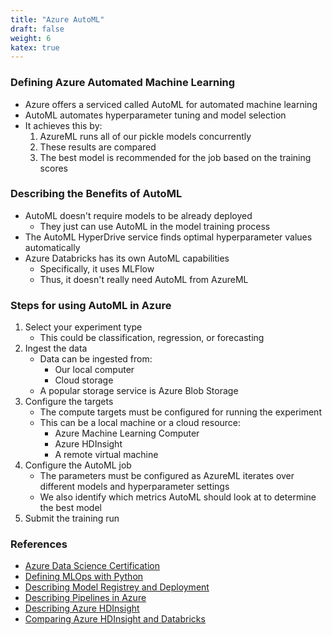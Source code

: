 ```yaml
---
title: "Azure AutoML"
draft: false
weight: 6
katex: true
---
```


### Defining Azure Automated Machine Learning
- Azure offers a serviced called AutoML for automated machine learning
- AutoML automates hyperparameter tuning and model selection
- It achieves this by:
    1. AzureML runs all of our pickle models concurrently
    2. These results are compared
    3. The best model is recommended for the job based on the training scores

### Describing the Benefits of AutoML
- AutoML doesn't require models to be already deployed
    - They just can use AutoML in the model training process
- The AutoML HyperDrive service finds optimal hyperparameter values automatically
- Azure Databricks has its own AutoML capabilities
    - Specifically, it uses MLFlow
    - Thus, it doesn't really need AutoML from AzureML

### Steps for using AutoML in Azure
1. Select your experiment type
    - This could be classification, regression, or forecasting
2. Ingest the data
    - Data can be ingested from:
        - Our local computer
        - Cloud storage
    - A popular storage service is Azure Blob Storage
3. Configure the targets
    - The compute targets must be configured for running the experiment
    - This can be a local machine or a cloud resource:
        - Azure Machine Learning Computer
        - Azure HDInsight
        - A remote virtual machine
4. Configure the AutoML job
    - The parameters must be configured as AzureML iterates over different models and hyperparameter settings
    - We also identify which metrics AutoML should look at to determine the best model
5. Submit the training run

### References
- [Azure Data Science Certification](https://docs.microsoft.com/en-us/learn/certifications/azure-data-scientist)
- [Defining MLOps with Python](https://github.com/Microsoft/MLOpsPython)
- [Describing Model Registrey and Deployment](https://github.com/Azure/MachineLearningNotebooks/blob/master/how-to-use-azureml/deployment/deploy-to-cloud/model-register-and-deploy.ipynb)
- [Describing Pipelines in Azure](https://docs.microsoft.com/en-us/azure/devops/pipelines/targets/azure-machine-learning?view=azure-devops&tabs=yaml)
- [Describing Azure HDInsight](https://www.youtube.com/watch?v=tXZMYB3ByKE&feature=emb_logo)
- [Comparing Azure HDInsight and Databricks](https://www.clearpeaks.com/cloud-analytics-on-azure-databricks-vs-hdinsight-vs-data-lake-analytics/)
